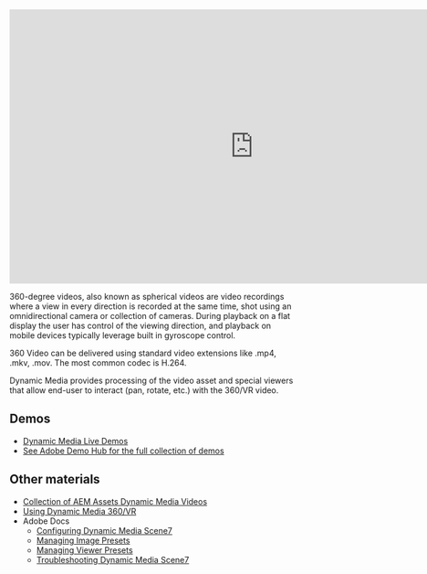 <iframe title="Adobe Video Publishing Cloud Player" width="854" height="480" src="https://video.tv.adobe.com/v/26391/?quality=9&autoplay=false&hidetitle=true&marketingtech.adobe.analytics.additionalAccounts=tmdtmdaemdemoutilsprod" frameborder="0" webkitallowfullscreen mozallowfullscreen allowfullscreen scrolling="no"></iframe>

360-degree videos, also known as spherical videos are video recordings where a view in every direction is recorded at the same time, shot using an omnidirectional camera or collection of cameras. During playback on a flat display the user has control of the viewing direction, and playback on mobile devices typically leverage built in gyroscope control.

360 Video can be delivered using standard video extensions like .mp4, .mkv, .mov. The most common codec is H.264.

Dynamic Media provides processing of the video asset and special viewers that allow end-user to interact (pan, rotate, etc.) with the 360/VR video.

<!-- CLOUD-SERVICE_INSTRUCTIONS -->

<!-- QUICKSTART_INSTRUCTIONS -->

<!-- 65_INSTRUCTIONS -->

## Demos

* [Dynamic Media Live Demos](https://landing.adobe.com/en/na/dynamic-media/ctir-2755/live-demos.html)
* [See Adobe Demo Hub for the full collection of demos](http://demo.adobe.com/)

## Other materials

* [Collection of AEM Assets Dynamic Media Videos](http://exploreadobe.com/dynamic-media-upgrade/)
* [Using Dynamic Media 360/VR](https://helpx.adobe.com/experience-manager/6-5/assets/using/360-video.html)
* Adobe Docs
  * [Configuring Dynamic Media Scene7](https://helpx.adobe.com/experience-manager/6-4/assets/using/config-dms7.html)
  * [Managing Image Presets](https://helpx.adobe.com/experience-manager/6-4/assets/using/managing-image-presets.html)
  * [Managing Viewer Presets](https://helpx.adobe.com/experience-manager/6-4/assets/using/managing-viewer-presets.html)
  * [Troubleshooting Dynamic Media Scene7](https://helpx.adobe.com/experience-manager/6-4/assets/using/troubleshoot-dms7.html)
